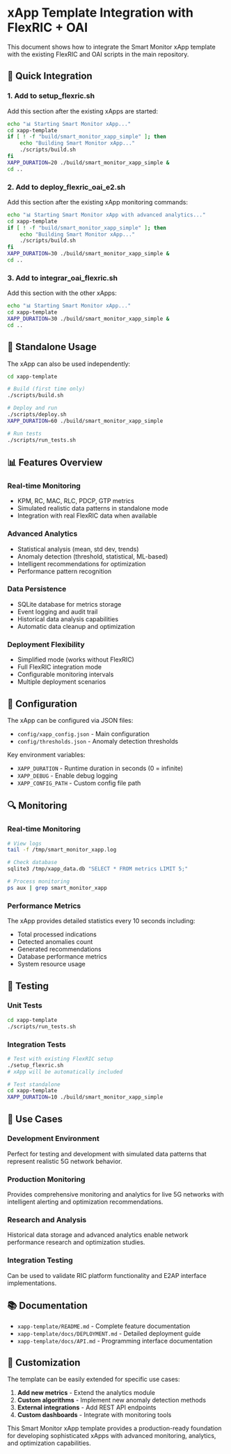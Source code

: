 # xApp Template Integration with FlexRIC + OAI

This document shows how to integrate the Smart Monitor xApp template with the existing FlexRIC and OAI scripts in the main repository.

## 🔧 Quick Integration

### 1. Add to setup_flexric.sh

Add this section after the existing xApps are started:

```bash
echo "📊 Starting Smart Monitor xApp..."
cd xapp-template
if [ ! -f "build/smart_monitor_xapp_simple" ]; then
    echo "Building Smart Monitor xApp..."
    ./scripts/build.sh
fi
XAPP_DURATION=20 ./build/smart_monitor_xapp_simple &
cd ..
```

### 2. Add to deploy_flexric_oai_e2.sh

Add this section after the existing xApp monitoring commands:

```bash
echo "📊 Starting Smart Monitor xApp with advanced analytics..."
cd xapp-template
if [ ! -f "build/smart_monitor_xapp_simple" ]; then
    echo "Building Smart Monitor xApp..."
    ./scripts/build.sh
fi
XAPP_DURATION=30 ./build/smart_monitor_xapp_simple &
cd ..
```

### 3. Add to integrar_oai_flexric.sh

Add this section with the other xApps:

```bash
echo "📊 Starting Smart Monitor xApp..."
cd xapp-template
XAPP_DURATION=30 ./build/smart_monitor_xapp_simple &
cd ..
```

## 🚀 Standalone Usage

The xApp can also be used independently:

```bash
cd xapp-template

# Build (first time only)
./scripts/build.sh

# Deploy and run
./scripts/deploy.sh
XAPP_DURATION=60 ./build/smart_monitor_xapp_simple

# Run tests
./scripts/run_tests.sh
```

## 📊 Features Overview

### Real-time Monitoring
- KPM, RC, MAC, RLC, PDCP, GTP metrics
- Simulated realistic data patterns in standalone mode
- Integration with real FlexRIC data when available

### Advanced Analytics
- Statistical analysis (mean, std dev, trends)
- Anomaly detection (threshold, statistical, ML-based)
- Intelligent recommendations for optimization
- Performance pattern recognition

### Data Persistence
- SQLite database for metrics storage
- Event logging and audit trail
- Historical data analysis capabilities
- Automatic data cleanup and optimization

### Deployment Flexibility
- Simplified mode (works without FlexRIC)
- Full FlexRIC integration mode
- Configurable monitoring intervals
- Multiple deployment scenarios

## 📝 Configuration

The xApp can be configured via JSON files:

- `config/xapp_config.json` - Main configuration
- `config/thresholds.json` - Anomaly detection thresholds

Key environment variables:
- `XAPP_DURATION` - Runtime duration in seconds (0 = infinite)
- `XAPP_DEBUG` - Enable debug logging
- `XAPP_CONFIG_PATH` - Custom config file path

## 🔍 Monitoring

### Real-time Monitoring
```bash
# View logs
tail -f /tmp/smart_monitor_xapp.log

# Check database
sqlite3 /tmp/xapp_data.db "SELECT * FROM metrics LIMIT 5;"

# Process monitoring
ps aux | grep smart_monitor_xapp
```

### Performance Metrics
The xApp provides detailed statistics every 10 seconds including:
- Total processed indications
- Detected anomalies count
- Generated recommendations
- Database performance metrics
- System resource usage

## 🧪 Testing

### Unit Tests
```bash
cd xapp-template
./scripts/run_tests.sh
```

### Integration Tests
```bash
# Test with existing FlexRIC setup
./setup_flexric.sh
# xApp will be automatically included

# Test standalone
cd xapp-template
XAPP_DURATION=10 ./build/smart_monitor_xapp_simple
```

## 🎯 Use Cases

### Development Environment
Perfect for testing and development with simulated data patterns that represent realistic 5G network behavior.

### Production Monitoring
Provides comprehensive monitoring and analytics for live 5G networks with intelligent alerting and optimization recommendations.

### Research and Analysis
Historical data storage and advanced analytics enable network performance research and optimization studies.

### Integration Testing
Can be used to validate RIC platform functionality and E2AP interface implementations.

## 📚 Documentation

- `xapp-template/README.md` - Complete feature documentation
- `xapp-template/docs/DEPLOYMENT.md` - Detailed deployment guide
- `xapp-template/docs/API.md` - Programming interface documentation

## 🔧 Customization

The template can be easily extended for specific use cases:

1. **Add new metrics** - Extend the analytics module
2. **Custom algorithms** - Implement new anomaly detection methods
3. **External integrations** - Add REST API endpoints
4. **Custom dashboards** - Integrate with monitoring tools

This Smart Monitor xApp template provides a production-ready foundation for developing sophisticated xApps with advanced monitoring, analytics, and optimization capabilities.